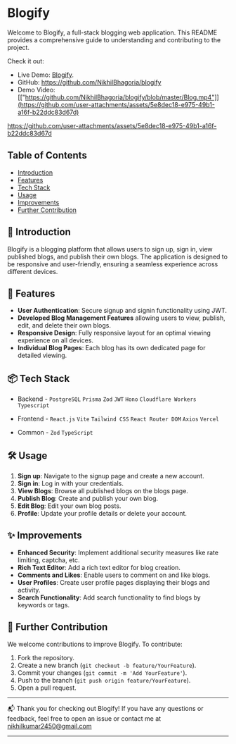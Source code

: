 # Blogify

Welcome to Blogify, a full-stack blogging web application. This README provides a comprehensive guide to understanding and contributing to the project. 

Check it out:
- Live Demo: [Blogify](https://blogify-plum-psi.vercel.app/).
- GitHub: https://github.com/NikhilBhagoria/blogify
- Demo Video: [["https://github.com/NikhilBhagoria/blogify/blob/master/Blog.mp4"]](https://github.com/user-attachments/assets/5e8dec18-e975-49b1-a16f-b22ddc83d67d)

https://github.com/user-attachments/assets/5e8dec18-e975-49b1-a16f-b22ddc83d67d


## Table of Contents

- [Introduction](#introduction)
- [Features](#features)
- [Tech Stack](#tech-stack)
- [Usage](#usage)
- [Improvements](#improvements)
- [Further Contribution](#further-contribution)

## 🚀 Introduction

Blogify is a blogging platform that allows users to sign up, sign in, view published blogs, and publish their own blogs. The application is designed to be responsive and user-friendly, ensuring a seamless experience across different devices.

## 📝 Features

- **User Authentication**: Secure signup and signin functionality using JWT.
- **Developed Blog Management Features** allowing users to view, publish, edit, and delete their own blogs.
- **Responsive Design**: Fully responsive layout for an optimal viewing experience on all devices.
- **Individual Blog Pages**: Each blog has its own dedicated page for detailed viewing.

## 📦 Tech Stack

- Backend - `PostgreSQL` `Prisma` `Zod` `JWT` `Hono` `Cloudflare Workers` `Typescript`

- Frontend - `React.js` `Vite` `Tailwind CSS` `React Router DOM` `Axios` `Vercel`

- Common - `Zod` `TypeScript`

## 🛠️ Usage

1. **Sign up**: Navigate to the signup page and create a new account.
2. **Sign in**: Log in with your credentials.
3. **View Blogs**: Browse all published blogs on the blogs page.
4. **Publish Blog**: Create and publish your own blog.
5. **Edit Blog**: Edit your own blog posts.
6. **Profile**: Update your profile details or delete your account.

## ✨ Improvements

- **Enhanced Security**: Implement additional security measures like rate limiting, captcha, etc.
- **Rich Text Editor**: Add a rich text editor for blog creation.
- **Comments and Likes**: Enable users to comment on and like blogs.
- **User Profiles**: Create user profile pages displaying their blogs and activity.
- **Search Functionality**: Add search functionality to find blogs by keywords or tags.

## 🌟 Further Contribution

We welcome contributions to improve Blogify. To contribute:

1. Fork the repository.
2. Create a new branch (`git checkout -b feature/YourFeature`).
3. Commit your changes (`git commit -m 'Add YourFeature'`).
4. Push to the branch (`git push origin feature/YourFeature`).
5. Open a pull request.

---

📬 Thank you for checking out Blogify! If you have any questions or feedback, feel free to open an issue or contact me at nikhilkumar2450@gmail.com

---
